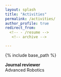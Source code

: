 ```yaml
---
layout: splash
title: "Activities"
permalink: /activities/
author_profile: true
redirect_from:
  <!-- - /resume -->
   <!-- archive -->

---
```


{% include base_path %}

**Journal reviewer**  
Advanced Robotics

